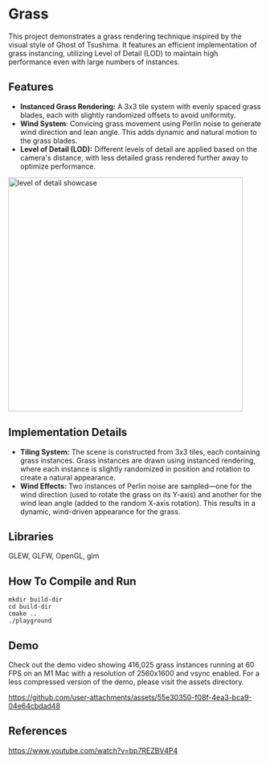 # Grass
This project demonstrates a grass rendering technique inspired by the visual style of Ghost of Tsushima. It features an efficient implementation of grass instancing, utilizing Level of Detail (LOD) to maintain high performance even with large numbers of instances.
## Features
- **Instanced Grass Rendering:** A 3x3 tile system with evenly spaced grass blades, each with slightly randomized offsets to avoid uniformity.
- **Wind System**: Convicing grass movement using Perlin noise to generate wind direction and lean angle. This adds dynamic and natural motion to the grass blades.
- **Level of Detail (LOD):** Different levels of detail are applied based on the camera's distance, with less detailed grass rendered further away to optimize performance.

<img width="466" alt="level of detail showcase" src="https://github.com/user-attachments/assets/9d63785a-5c10-46cb-af77-b0bc4fa8b37b">

## Implementation Details
- **Tiling System:** The scene is constructed from 3x3 tiles, each containing grass instances. Grass instances are drawn using instanced rendering, where each instance is slightly randomized in position and rotation to create a natural appearance.
- **Wind Effects:** Two instances of Perlin noise are sampled—one for the wind direction (used to rotate the grass on its Y-axis) and another for the wind lean angle (added to the random X-axis rotation). This results in a dynamic, wind-driven appearance for the grass.

## Libraries
GLEW, GLFW, OpenGL, glm

## How To Compile and Run
```
mkdir build-dir
cd build-dir
cmake ..
./playground
```

## Demo
Check out the demo video showing 416,025 grass instances running at 60 FPS on an M1 Mac with a resolution of 2560x1600 and vsync enabled. For a less compressed version of the demo, please visit the assets directory.


https://github.com/user-attachments/assets/55e30350-f08f-4ea3-bca9-04e64cbdad48

## References
https://www.youtube.com/watch?v=bp7REZBV4P4
